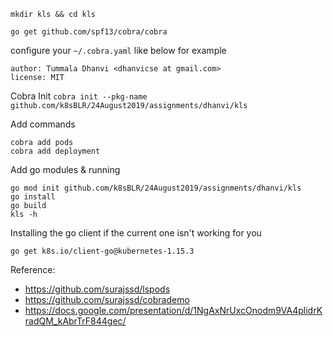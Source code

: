 
`mkdir kls && cd kls`

`go get github.com/spf13/cobra/cobra`

configure your `~/.cobra.yaml` like below for example

```
author: Tummala Dhanvi <dhanvicse at gmail.com>
license: MIT
```

Cobra Init
`cobra init --pkg-name github.com/k8sBLR/24August2019/assignments/dhanvi/kls`

Add commands 

```
cobra add pods
cobra add deployment
```

Add go modules & running
```
go mod init github.com/k8sBLR/24August2019/assignments/dhanvi/kls
go install 
go build
kls -h
```

Installing the go client if the current one isn't working for you

`go get k8s.io/client-go@kubernetes-1.15.3`


Reference:
* https://github.com/surajssd/lspods
* https://github.com/surajssd/cobrademo
* https://docs.google.com/presentation/d/1NgAxNrUxcOnodm9VA4plidrKradQM_kAbrTrF844gec/
